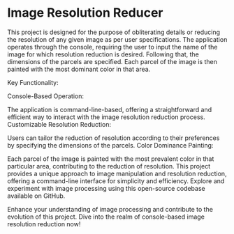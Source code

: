 # Image Resolution Reducer
This project is designed for the purpose of obliterating details or reducing the resolution of any given image as per user specifications. The application operates through the console, requiring the user to input the name of the image for which resolution reduction is desired. Following that, the dimensions of the parcels are specified. Each parcel of the image is then painted with the most dominant color in that area.

Key Functionality:

Console-Based Operation:

The application is command-line-based, offering a straightforward and efficient way to interact with the image resolution reduction process.
Customizable Resolution Reduction:

Users can tailor the reduction of resolution according to their preferences by specifying the dimensions of the parcels.
Color Dominance Painting:

Each parcel of the image is painted with the most prevalent color in that particular area, contributing to the reduction of resolution.
This project provides a unique approach to image manipulation and resolution reduction, offering a command-line interface for simplicity and efficiency. Explore and experiment with image processing using this open-source codebase available on GitHub.

Enhance your understanding of image processing and contribute to the evolution of this project. Dive into the realm of console-based image resolution reduction now!